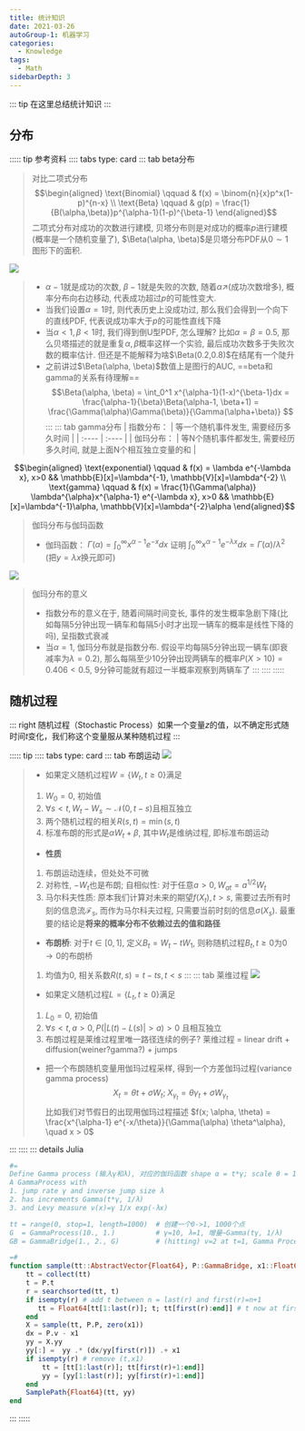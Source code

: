 ```yaml
---
title: 统计知识
date: 2021-03-26
autoGroup-1: 机器学习
categories:
  - Knowledge
tags:
  - Math
sidebarDepth: 3
---
```



::: tip
在这里总结统计知识
:::

<!-- more -->


## 分布

::::: tip 
参考资料
:::: tabs type: card
::: tab beta分布
> 对比二项式分布
> $$\begin{aligned}
    \text{Binomial} \qquad &  f(x) =  \binom{n}{x}p^x(1-p)^{n-x} \\
    \text{Beta} \qquad & g(p) =  \frac{1}{B(\alpha,\beta)}p^{\alpha-1}(1-p)^{\beta-1}
\end{aligned}$$
> 二项式分布对成功的次数进行建模, 贝塔分布则是对成功的概率$p$进行建模(概率是一个随机变量了), $\Beta(\alpha, \beta)$是贝塔分布PDF从$0\sim 1$图形下的面积.

![](~@assets/ml_stats-01.png#center)
> - $\alpha-1$就是成功的次数, $\beta-1$就是失败的次数, 随着$\alpha \nearrow$(成功次数增多), 概率分布向右边移动, 代表成功超过$p$的可能性变大. 
> - 当我们设置$\alpha=1$时, 则代表历史上没成功过, 那么我们会得到一个向下的直线PDF, 代表说成功率大于$p$的可能性直线下降
> - 当$\alpha < 1,\beta < 1$时, 我们得到倒U型PDF, 怎么理解? 比如$\alpha=\beta=0.5$, 那么贝塔描述的就是重复$\alpha,\beta$概率这样一个实验, 最后成功次数多于失败次数的概率估计. 但还是不能解释为啥$\Beta(0.2,0.8)$在结尾有一个陡升
> - 之前讲过$\Beta(\alpha, \beta)$数值上是图行的AUC, ==beta和gamma的关系有待理解==
> $$\Beta(\alpha, \beta) = \int_0^1 x^{\alpha-1}(1-x)^{\beta-1}dx = \frac{\alpha-1}{\beta}\Beta(\alpha-1, \beta+1) = \frac{\Gamma(\alpha)\Gamma(\beta)}{\Gamma(\alpha+\beta)} $$
:::
::: tab gamma分布
|  指数分布：  | 等一个随机事件发生, 需要经历多久时间  | 
|  :----  | :----  |
|  伽玛分布：  | 等N个随机事件都发生, 需要经历多久时间, 就是上面N个相互独立变量的和 |

$$\begin{aligned}
    \text{exponential} \qquad &  f(x) =  \lambda e^{-\lambda x}, x>0 && \mathbb{E}[x]=\lambda^{-1}, \mathbb{V}[x]=\lambda^{-2} \\
    \text{gamma} \qquad & f(x) = \frac{1}{\Gamma(\alpha)} \lambda^{\alpha}x^{\alpha-1} e^{-\lambda x}, x>0 && \mathbb{E}[x]=\lambda^{-1}\alpha, \mathbb{V}[x]=\lambda^{-2}\alpha
\end{aligned}$$

> 伽玛分布与伽玛函数
> - 伽玛函数： $\Gamma(\alpha) = \int_0^\infty x^{\alpha-1}e^{-x}dx$
> 证明 $\int_0^\infty x^{\alpha-1}e^{-\lambda x} dx = \Gamma(\alpha)/\lambda^2$ (把$y = \lambda x$换元即可)

![](~@assets/ml_stats-02.png#center)
> 伽玛分布的意义
> - 指数分布的意义在于, 随着间隔时间变长, 事件的发生概率急剧下降(比如每隔5分钟出现一辆车和每隔5小时才出现一辆车的概率是线性下降的吗), 呈指数式衰减
> - 当$\alpha=1$, 伽玛分布就是指数分布. 假设平均每隔5分钟出现一辆车(即衰减率为$\lambda = 0.2$), 那么每隔至少10分钟出现两辆车的概率$P(X > 10) = 0.406 < 0.5$, 9分钟可能就有超过一半概率观察到两辆车了
:::
::::
:::::


## 随机过程
::: right
随机过程（Stochastic Process）如果一个变量$z$的值，以不确定形式随时间$t$变化，我们称这个变量服从某种随机过程
:::

::::: tip 
:::: tabs type: card
::: tab 布朗运动
![](~@assets/ml_stats-03.png#right)
> - 如果定义随机过程$W = \{W_t, t\geq 0\}$满足
> 1. $W_0 = 0$, 初始值
> 2. $\forall s < t, W_t - W_s \sim \mathcal{N}(0, t-s)$且相互独立
> 3. 两个随机过程的相关$R(s,t) = \min(s,t)$ 
> 4. 标准布朗的形式是$\alpha W_t + \beta$, 其中$W_t$是维纳过程, 即标准布朗运动
>
> - __性质__
> 1. 布朗运动连续，但处处不可微
> 2. 对称性, $-W_t$也是布朗; 自相似性: 对于任意$a>0, W_{at} = a^{1/2}W_t$
> 3. 马尔科夫性质: 原本我们计算对未来的期望$f(X_t),t>s$, 需要过去所有时刻的信息流$\mathcal{F}_s$, 而作为马尔科夫过程, 只需要当前时刻的信息$\sigma(X_s)$. 最重要的结论是**将来的概率分布不依赖过去的值和路径**
>
> - __布朗桥__: 对于$t \in [0,1]$, 定义$B_t = W_t - tW_1$, 则称随机过程$B_t, t\geq 0$为$0 \rightarrow 0$的布朗桥
> 1. 均值为$0$, 相关系数$R(t,s) = t - ts, t < s$
:::
::: tab 莱维过程 
> ![](~@assets/ml_stats-05.png#right)
> - 如果定义随机过程$L = \{L_t, t \geq 0\}$满足
> 1. $L_0 = 0$, 初始值
> 2. $\forall s < t, a > 0, P(|L(t)-L(s)| > a) > 0$ 且相互独立
> 3. 布朗过程是莱维过程里唯一路径连续的例子? 莱维过程 = linear drift + diffusion(weiner?gamma?) + jumps
> 
> - 把一个布朗随机变量用伽玛过程采样, 得到一个方差伽玛过程(variance gamma process)
> $$X_t = \theta t + \sigma W_t; \; X_{\gamma_t} = \theta \gamma_t + \sigma W_{\gamma_t}$$
> 比如我们对节假日的出现用伽玛过程描述 $f(x; \alpha, \theta) = \frac{x^{\alpha-1} e^{-x/\theta}}{\Gamma(\alpha) \theta^\alpha}, \quad x > 0$

:::
::::
::: details Julia
```julia
#= 
Define Gamma process (输入γ和λ), 对应的伽玛函数 shape α = t*γ; scale θ = 1/λ
A GammaProcess with 
1. jump rate γ and inverse jump size λ 
2. has increments Gamma(t*γ, 1/λ) 
3. and Levy measure ν(x)=γ 1/x exp(-λx)

tt = range(0, stop=1, length=1000)  # 创建一个0->1, 1000个点
G  = GammaProcess(10., 1.)          # γ=10, λ=1, 增量~Gamma(tγ, 1/λ)
GB = GammaBridge(1., 2., G)         # (hitting) v=2 at t=1, Gamma Process

=#
function sample(tt::AbstractVector{Float64}, P::GammaBridge, x1::Float64 = 0.0)
    tt = collect(tt)
    t = P.t
    r = searchsorted(tt, t)
    if isempty(r) # add t between n = last(r) and first(r)=n+1
       tt = Float64[tt[1:last(r)]; t; tt[first(r):end]] # t now at first(r)
    end
    X = sample(tt, P.P, zero(x1))
    dx = P.v - x1
    yy = X.yy
    yy[:] =  yy .* (dx/yy[first(r)]) .+ x1
    if isempty(r) # remove (t,x1)
        tt = [tt[1:last(r)]; tt[first(r)+1:end]]
        yy = [yy[1:last(r)]; yy[first(r)+1:end]]
    end
    SamplePath{Float64}(tt, yy)
end
```
:::
:::::

